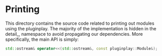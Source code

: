 Printing
========

This directory contains the source code related to printing out modules using
the pluginplay. The majority of the implementation is hidden in the detail_, namespace
to avoid propagating our dependencies. More specifically, the main API is
simply:

``` C++
std::ostream& operator<<(std::ostream&, const pluginplay::Module&);
```
